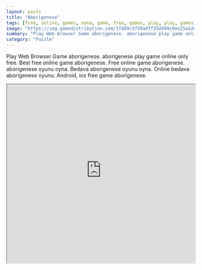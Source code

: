 ```yaml
---
layout: posts
title: "Aborigenese"
tags: [free, online, games, oyna, game, free, games, play, play, games]
image: "https://img.gamedistribution.com/1fd09c5f59a8ff35d499c0ee25a1d47e.jpg"
summary: "Play Web Browser Game aborigenese. aborigenese play game online only free. Best free online game aborigenese. Free online game aborigenese. aborigenese oyunu oyna. Bedava aborigenese oyunu oyna. Online bedava aborigenese oyunu. Android, ios free game aborigenese."
category: "Puzzle"
---
```


Play Web Browser Game aborigenese. aborigenese play game online only free. Best free online game aborigenese. Free online game aborigenese. aborigenese oyunu oyna. Bedava aborigenese oyunu oyna. Online bedava aborigenese oyunu. Android, ios free game aborigenese.

<iframe width="100%" height="480px;" src="https://flash.gamedistribution.com?game=1fd09c5f59a8ff35d499c0ee25a1d47e"></iframe>
